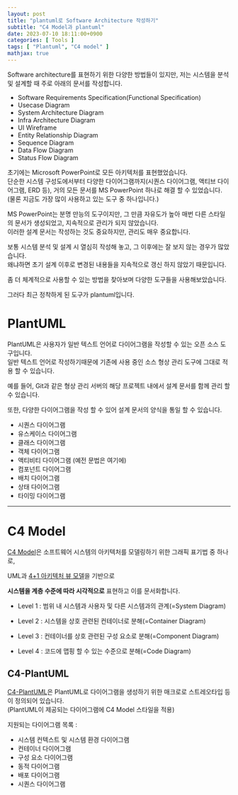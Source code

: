 ```yaml
---
layout: post
title: "plantuml로 Software Architecture 작성하기"
subtitle: "C4 Model과 plantuml"
date: 2023-07-10 18:11:00+0900
categories: [ Tools ]
tags: [ "Plantuml", "C4 model" ]
mathjax: true
---
```


Software architecture를 표현하기 위한 다양한 방법들이 있지만, 저는 시스템을 분석 및 설계할 때 주로 아래의 문서를 작성합니다.

- Software Requirements Specification(Functional Specification)
- Usecase Diagram
- System Architecture Diagram
- Infra Architecture Diagram
- UI Wireframe
- Entity Relationship Diagram
- Sequence Diagram
- Data Flow Diagram
- Status Flow Diagram

초기에는 Microsoft PowerPoint로 모든 아키텍처를 표현했었습니다.  
단순한 시스템 구성도에서부터 다양한 다이어그램까지(시퀀스 다이어그램, 액티브 다이어그램, ERD 등), 거의 모든 문서를 MS PowerPoint 하나로 해결 할 수 있었습니다.  
(물론 지금도 가장 많이 사용하고 있는 도구 중 하나입니다.)

MS PowerPoint는 분명 만능의 도구이지만, 그 만큼 자유도가 높아 매번 다른 스타일의 문서가 생성되었고, 지속적으로 관리가 되지 않았습니다.  
이러한 설계 문서는 작성하는 것도 중요하지만, 관리도 매우 중요합니다.

보통 시스템 분석 및 설계 시 열심히 작성해 놓고, 그 이후에는 잘 보지 않는 경우가 많았습니다.  
왜냐하면 초기 설계 이후로 변경된 내용들을 지속적으로 갱신 하지 않았기 때문입니다.

좀 더 체계적으로 사용할 수 있는 방법을 찾아보며 다양한 도구들을 사용해보았습니다.

그러다 최근 정착하게 된 도구가 plantuml입니다.

# PlantUML

PlantUML은 사용자가 일반 텍스트 언어로 다이어그램을 작성할 수 있는 오픈 소스 도구입니다.  
일반 텍스트 언어로 작성하기때문에 기존에 사용 중인 소스 형상 관리 도구에 그대로 적용 할 수 있습니다.  

예를 들어, Git과 같은 형상 관리 서버의 해당 프로젝트 내에서 설계 문서를 함께 관리 할 수 있습니다.

또한, 다양한 다이어그램을 작성 할 수 있어 설계 문서의 양식을 통일 할 수 있습니다.  
- 시퀀스 다이어그램
- 유스케이스 다이어그램
- 클래스 다이어그램
- 객체 다이어그램
- 액티비티 다이어그램 (예전 문법은 여기에)
- 컴포넌트 다이어그램
- 배치 다이어그램
- 상태 다이어그램
- 타이밍 다이어그램


---

# C4 Model

[C4 Model](https://c4model.com/)은 소프트웨어 시스템의 아키텍처를 모델링하기 위한 그래픽 표기법 중 하나로,

UML과 [4+1 아키텍처 뷰 모델](https://en.wikipedia.org/wiki/4%2B1_architectural_view_model)을 기반으로

__시스템을 계층 수준에 따라 시각적으로__ 표현하고 이를 문서화합니다.

- Level 1 : 범위 내 시스템과 사용자 및 다른 시스템과의 관계(=System Diagram)

- Level 2 : 시스템을 상호 관련된 컨테이너로 분해(=Container Diagram)

- Level 3 : 컨테이너를 상호 관련된 구성 요소로 분해(=Component Diagram)

- Level 4 : 코드에 맵핑 할 수 있는 수준으로 분해(=Code Diagram)


## C4-PlantUML
[C4-PlantUML](https://github.com/plantuml-stdlib/C4-PlantUML)은 PlantUML로 다이어그램을 생성하기 위한 매크로로 스트레오타입 등이 정의되어 있습니다.  
(PlantUML이 제공되는 다이어그램에 C4 Model 스타일을 적용)  

지원되는 다이어그램 목록 :
- 시스템 컨텍스트 및 시스템 환경 다이어그램
- 컨테이너 다이어그램
- 구성 요소 다이어그램
- 동적 다이어그램
- 배포 다이어그램
- 시퀀스 다이어그램